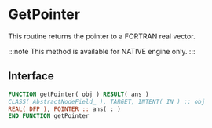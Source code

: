 # GetPointer

This routine returns the pointer to a FORTRAN real vector.

:::note
This method is available for NATIVE engine only.
:::

## Interface

```fortran
FUNCTION getPointer( obj ) RESULT( ans )
CLASS( AbstractNodeField_ ), TARGET, INTENT( IN ) :: obj
REAL( DFP ), POINTER :: ans( : )
END FUNCTION getPointer
```
